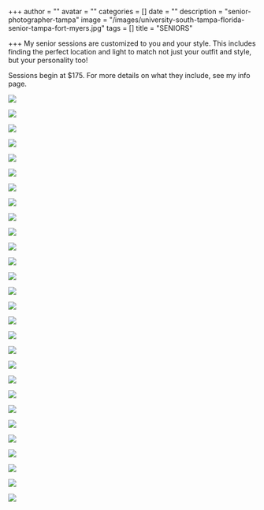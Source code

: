 +++
author = ""
avatar = ""
categories = []
date = ""
description = "senior-photographer-tampa"
image = "/images/university-south-tampa-florida-senior-tampa-fort-myers.jpg"
tags = []
title = "SENIORS"

+++
My senior sessions are customized to you and your style. This includes finding the perfect location and light to match not just your outfit and style, but your personality too!

Sessions begin at $175.  For more details on what they include, see my info page.

![](/images/florida-fort-myers-naples-bonita-springs-photographer.jpg)

![](/images/fun-senior-session-portrait-photography.jpg)

![](/images/college-graduate-senior-portraits-usf.jpg)

![](/images/usf-school-photographer-portraits.jpg)

![](/images/university-of-south-florida-tampa-senior-photographer.jpg)

![](/images/highschool-senior-photography-fort-myers-florida-photographer.jpg)

![](/images/florida-senior-photographer-highschool-cape-coral.jpg)

![](/images/fort-myers-highschool-graduation-photographer.jpg)

![](/images/fort-myers-senior-photographer.jpg)

![](/images/tampa-bay-senior-girls.jpg)

![](/images/tampa-senior-session.jpg)

![](/images/senior-session-photos.jpg)

![](/images/fort-myers-cape-coral-photographer-senior-portraits.jpg)

![](/images/ranch-florida-farm-senior-portraits-lehigh-acres.jpg)

![](/images/tampa-senior-girls.jpg)

![](/images/tampa-senior-guys-photographer.jpg)

![](/images/tampa-senior-photog-session.jpg)

![](/images/tampa-traveling-senior-photographer.jpg)

![](/images/tampa-bay-highschool-senior-photographer.jpg)

![](/images/2021-2022-senior-photographer.jpg)

![](/images/tampa-highschool-senior-photos.jpg)

![](/images/tampa-highschool-senior-photographer.jpg)

![](/images/tampa-bay-highschool-seniors.jpg)

![](/images/tampa-senior-photographer.jpg)

![](/images/tampa-senior-photos.jpg)

![](/images/tampa-bay-senior-session.jpg)

![](/images/tampa-senior-photographer-senior-girls.jpg)

![](/images/tampa-senior-photographer-senior-guys.jpg)